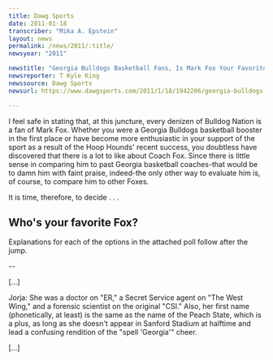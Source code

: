 ```yaml
---
title: Dawg Sports
date: 2011-01-18
transcriber: "Mika A. Epstein"
layout: news
permalink: /news/2011/:title/
newsyear: "2011"

newstitle: "Georgia Bulldogs Basketball Fans, Is Mark Fox Your Favorite Fox?  "
newsreporter: T Kyle King
newssource: Dawg Sports
newsurl: https://www.dawgsports.com/2011/1/18/1942206/georgia-bulldogs-basketball-fans-is-mark-fox-your-favorite-fox

---
```


I feel safe in stating that, at this juncture, every denizen of Bulldog Nation is a fan of Mark Fox. Whether you were a Georgia Bulldogs basketball booster in the first place or have become more enthusiastic in your support of the sport as a result of the Hoop Hounds' recent success, you doubtless have discovered that there is a lot to like about Coach Fox. Since there is little sense in comparing him to past Georgia basketball coaches-that would be to damn him with faint praise, indeed-the only other way to evaluate him is, of course, to compare him to other Foxes.

It is time, therefore, to decide . . .

## Who's your favorite Fox?

Explanations for each of the options in the attached poll follow after the jump.

--

[...]

Jorja: She was a doctor on "ER," a Secret Service agent on "The West Wing," and a forensic scientist on the original "CSI." Also, her first name (phonetically, at least) is the same as the name of the Peach State, which is a plus, as long as she doesn't appear in Sanford Stadium at halftime and lead a confusing rendition of the "spell 'Georgia'" cheer.

[...]
